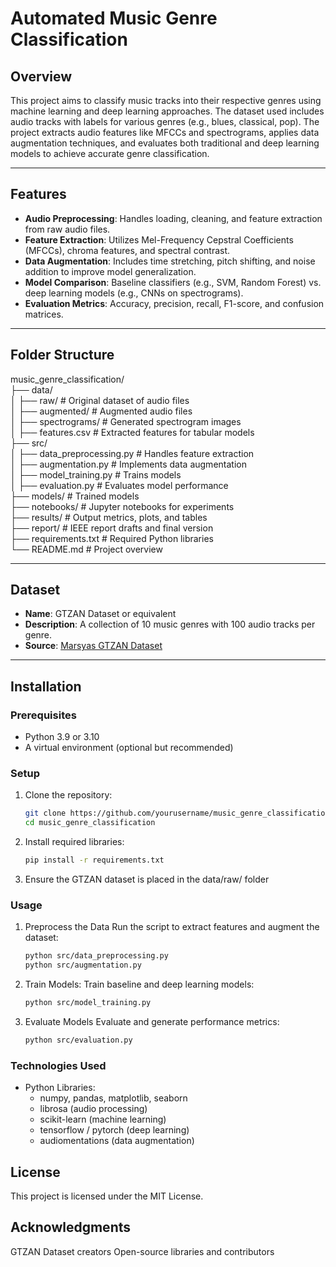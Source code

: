 # Automated Music Genre Classification

## **Overview**
This project aims to classify music tracks into their respective genres using machine learning and deep learning approaches. The dataset used includes audio tracks with labels for various genres (e.g., blues, classical, pop). The project extracts audio features like MFCCs and spectrograms, applies data augmentation techniques, and evaluates both traditional and deep learning models to achieve accurate genre classification.

---

## **Features**
- **Audio Preprocessing**: Handles loading, cleaning, and feature extraction from raw audio files.
- **Feature Extraction**: Utilizes Mel-Frequency Cepstral Coefficients (MFCCs), chroma features, and spectral contrast.
- **Data Augmentation**: Includes time stretching, pitch shifting, and noise addition to improve model generalization.
- **Model Comparison**: Baseline classifiers (e.g., SVM, Random Forest) vs. deep learning models (e.g., CNNs on spectrograms).
- **Evaluation Metrics**: Accuracy, precision, recall, F1-score, and confusion matrices.

---

## **Folder Structure**
music_genre_classification/  
├── data/  
│     ├── raw/ # Original dataset of audio files  
│     ├── augmented/ # Augmented audio files  
│     ├── spectrograms/ # Generated spectrogram images  
│     ├── features.csv # Extracted features for tabular models  
├── src/  
│     ├── data_preprocessing.py # Handles feature extraction  
│     ├── augmentation.py # Implements data augmentation  
│     ├── model_training.py # Trains models  
│     ├── evaluation.py # Evaluates model performance  
├── models/ # Trained models  
├── notebooks/ # Jupyter notebooks for experiments  
├── results/ # Output metrics, plots, and tables  
├── report/ # IEEE report drafts and final version  
├── requirements.txt # Required Python libraries  
└── README.md # Project overview 

---

## **Dataset**
- **Name**: GTZAN Dataset or equivalent
- **Description**: A collection of 10 music genres with 100 audio tracks per genre.
- **Source**: [Marsyas GTZAN Dataset](https://www.kaggle.com/datasets/andradaolteanu/gtzan-dataset-music-genre-classification)

---

## **Installation**
### **Prerequisites**
- Python 3.9 or 3.10
- A virtual environment (optional but recommended)

### **Setup**
1. Clone the repository:
   ```bash
   git clone https://github.com/yourusername/music_genre_classification.git
   cd music_genre_classification
2. Install required libraries:
    ```bash
    pip install -r requirements.txt
3. Ensure the GTZAN dataset is placed in the data/raw/ folder

### **Usage**
1. Preprocess the Data
Run the script to extract features and augment the dataset:
    ```bash
    python src/data_preprocessing.py
    python src/augmentation.py
2. Train Models:
    Train baseline and deep learning models:
   ```bash
   python src/model_training.py
3. Evaluate Models
    Evaluate and generate performance metrics:
    ```bash
    python src/evaluation.py

### Technologies Used
- Python Libraries:
    - numpy, pandas, matplotlib, seaborn
    - librosa (audio processing)
    - scikit-learn (machine learning)
    - tensorflow / pytorch (deep learning)
    - audiomentations (data augmentation)

## License  
This project is licensed under the MIT License.

## Acknowledgments
GTZAN Dataset creators
Open-source libraries and contributors